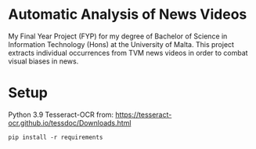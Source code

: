 # Automatic Analysis of News Videos
My Final Year Project (FYP) for my degree of Bachelor of Science in Information Technology (Hons) at the University of Malta. This project extracts individual occurrences from TVM news videos in order to combat visual biases in news.

# Setup
Python 3.9
Tesseract-OCR from: https://tesseract-ocr.github.io/tessdoc/Downloads.html
```
pip install -r requirements
```

